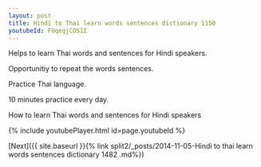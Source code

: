 ```yaml
---
layout: post
title: Hindi to Thai learn words sentences dictionary 1150 
youtubeId: FUqeqjCOS1I
---
```

 
 
Helps to learn Thai words and sentences for Hindi speakers.

Opportunitiy to repeat the words sentences. 

Practice Thai language. 
 
10 minutes practice every day. 
 
How to learn Thai words and sentences for Hindi speakers 
 
{% include youtubePlayer.html id=page.youtubeId %}
 
 
[Next]({{ site.baseurl }}{% link  split2/_posts/2014-11-05-Hindi to thai learn words sentences dictionary 1482 .md%})
 
